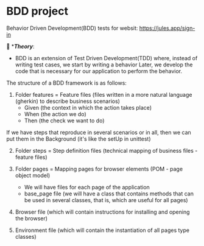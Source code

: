 # BDD project
Behavior Driven Development(BDD) tests for websit: https://jules.app/sign-in

📝 
***_Theory_**:
 + BDD is an extension of Test Driven Development(TDD) where, instead of writing test cases, we start by writing a behavior
Later, we develop the code that is necessary for our application to perform the behavior.

The structure of a BDD framework is as follows:
1. Folder features = Feature files (files written in a more natural language (gherkin) to describe business scenarios)
    - Given (the context in which the action takes place)
    - When (the action we do)
    - Then (the check we want to do)
    
If we have steps that reproduce in several scenarios or in all, then we can put them in the Background (it's like the setUp in unittest)

2. Folder steps = Step definition files (technical mapping of business files - feature files)

3. Folder pages = Mapping pages for browser elements (POM - page object model)
     - We will have files for each page of the application
     - base_page file (we will have a class that contains methods that can be used in several classes, that is, which are useful for all pages)
     
4. Browser file (which will contain instructions for installing and opening the browser)

5. Environment file (which will contain the instantiation of all pages type classes)
